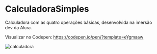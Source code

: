 # CalculadoraSimples
Calculadora com as quatro operações básicas, desenvolvida na imersão dev da Alura.


Visualizar no Codepen:
https://codepen.io/pen/?template=eYgmaaw




![calculadora](https://user-images.githubusercontent.com/68381875/112769773-2bd5e980-8ff9-11eb-950c-dd8d9179839b.png)

